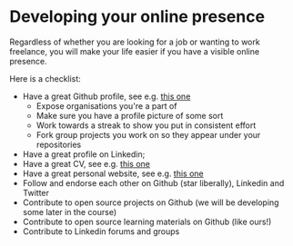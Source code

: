 # Developing your online presence

Regardless of whether you are looking for a job or wanting to work freelance, you will make your life easier if you have a visible online presence.

Here is a checklist:
+ Have a great Github profile, see e.g. [this one](https://github.com/nelsonic)
  + Expose organisations you're a part of
  + Make sure you have a profile picture of some sort
  + Work towards a streak to show you put in consistent effort
  + Fork group projects you work on so they appear under your repositories
+ Have a great profile on Linkedin; 
+ Have a great CV, see e.g. [this one](https://github.com/Neats29/CV)
+ Have a great personal website, see e.g. [this one](http://www.rleonardi.com/interactive-resume/)
+ Follow and endorse each other on Github (star liberally), Linkedin and Twitter
+ Contribute to open source projects on Github (we will be developing some later in the course)
+ Contribute to open source learning materials on Github (like ours!)
+ Contribute to Linkedin forums and groups